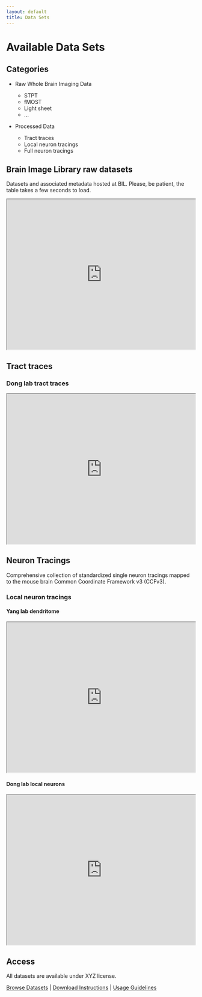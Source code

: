 ```yaml
---
layout: default
title: Data Sets
---
```


# Available Data Sets

## Categories
- Raw Whole Brain Imaging Data
  - STPT
  - fMOST
  - Light sheet
  - ...
  
- Processed Data
  - Tract traces
  - Local neuron tracings
  - Full neuron tracings
     
## Brain Image Library raw datasets
Datasets and associated metadata hosted at BIL. Please, be patient, the table takes a few seconds to load.

<div style="overflow:auto; width:100%; height:auto; max-height:500px;">
  <iframe src="https://docs.google.com/spreadsheets/d/e/2PACX-1vRuiUW-p28F0GpCYFIm930w159_WEinihfiDwL_d0ZPYdre_ckp_0WaGF40_GqTRkg_Izc_X7rqq870/pubhtml?widget=true&amp;headers=false" width="100%" height="400"></iframe>
</div>

## Tract traces

### Dong lab tract traces

<div style="overflow:auto; width:100%; height:auto; max-height:500px;">
  <iframe src="https://docs.google.com/spreadsheets/d/e/2PACX-1vRm5EPXR5KFTLDFm_AQrKNYW3Afmt4YAZoJ24TA1ignPjT_s5s572wCknyrSVfz0Q/pubhtml?widget=true&amp;headers=false" width="100%" height="400"></iframe>
</div>

## Neuron Tracings
Comprehensive collection of standardized single neuron tracings mapped to the mouse brain Common Coordinate Framework v3 (CCFv3).

### Local neuron tracings

#### Yang lab dendritome

<div style="overflow:auto; width:100%; height:auto; max-height:500px;">
  <iframe src="https://docs.google.com/spreadsheets/d/e/2PACX-1vQm7HfR0nVxYIO_ZKh7UedEdUToooVwJqzjrAz3IsrnGgIc9omkbUEBtK-IJT4JzA/pubhtml?widget=true&amp;headers=false" width="100%" height="400"></iframe>
</div>

#### Dong lab local neurons

<div style="overflow:auto; width:100%; height:auto; max-height:500px;">
  <iframe src="https://docs.google.com/spreadsheets/d/e/2PACX-1vSSQhhscYlcDYUTTED76-DQjXVlQR3JbLAiD4_3gYu0KnL6n67YTfHKX3lw6EMzEw/pubhtml?widget=true&amp;headers=false" width="100%" height="400"></iframe>
</div>


## Access
All datasets are available under XYZ license.

[Browse Datasets](#) | [Download Instructions](#) | [Usage Guidelines](#)
